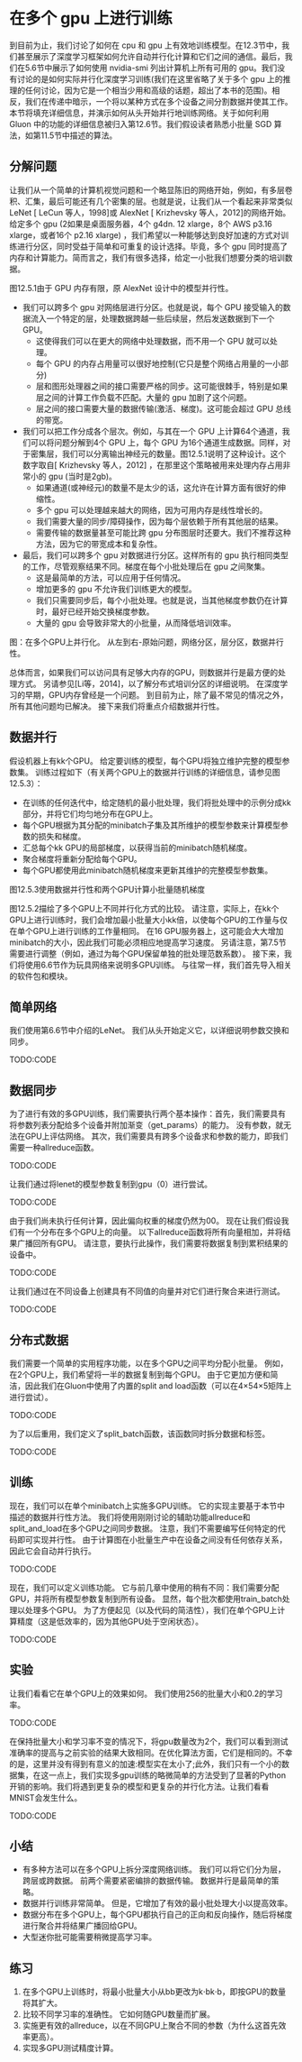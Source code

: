 

<!--
 * @version:
 * @Author:  StevenJokes https://github.com/StevenJokes
 * @Date: 2020-07-14 21:09:16
 * @LastEditors:  StevenJokes https://github.com/StevenJokes
 * @LastEditTime: 2020-07-14 21:42:44
 * @Description:
 * @TODO::
 * @Reference:http://preview.d2l.ai/d2l-en/master/chapter_computational-performance/multiple-gpus.html
-->

# 在多个 gpu 上进行训练

到目前为止，我们讨论了如何在 cpu 和 gpu 上有效地训练模型。在12.3节中，我们甚至展示了深度学习框架如何允许自动并行化计算和它们之间的通信。最后，我们在5.6节中展示了如何使用 nvidia-smi 列出计算机上所有可用的 gpu。我们没有讨论的是如何实际并行化深度学习训练(我们在这里省略了关于多个 gpu 上的推理的任何讨论，因为它是一个相当少用和高级的话题，超出了本书的范围)。相反，我们在传递中暗示，一个将以某种方式在多个设备之间分割数据并使其工作。本节将填充详细信息，并演示如何从头开始并行地训练网络。关于如何利用 Gluon 中的功能的详细信息被归入第12.6节。我们假设读者熟悉小批量 SGD 算法，如第11.5节中描述的算法。

## 分解问题

让我们从一个简单的计算机视觉问题和一个略显陈旧的网络开始，例如，有多层卷积、汇集，最后可能还有几个密集的层。也就是说，让我们从一个看起来非常类似 LeNet [ LeCun 等人，1998]或 AlexNet [ Krizhevsky 等人，2012]的网络开始。给定多个 gpu (2如果是桌面服务器，4个 g4dn. 12 xlarge，8个 AWS p3.16 xlarge，或者16个 p2.16 xlarge) ，我们希望以一种能够达到良好加速的方式对训练进行分区，同时受益于简单和可重复的设计选择。毕竟，多个 gpu 同时提高了内存和计算能力。简而言之，我们有很多选择，给定一小批我们想要分类的培训数据。

图12.5.1由于 GPU 内存有限，原 AlexNet 设计中的模型并行性。

* 我们可以跨多个 gpu 对网络层进行分区。也就是说，每个 GPU 接受输入的数据流入一个特定的层，处理数据跨越一些后续层，然后发送数据到下一个 GPU。
  * 这使得我们可以在更大的网络中处理数据，而不用一个 GPU 就可以处理。
  * 每个 GPU 的内存占用量可以很好地控制(它只是整个网络占用量的一小部分)
  * 层和图形处理器之间的接口需要严格的同步。这可能很棘手，特别是如果层之间的计算工作负载不匹配。大量的 gpu 加剧了这个问题。
  * 层之间的接口需要大量的数据传输(激活、梯度)。这可能会超过 GPU 总线的带宽。
* 我们可以把工作分成各个层次。例如，与其在一个 GPU 上计算64个通道，我们可以将问题分解到4个 GPU 上，每个 GPU 为16个通道生成数据。同样，对于密集层，我们可以分离输出神经元的数量。图12.5.1说明了这种设计。这个数字取自[ Krizhevsky 等人，2012] ，在那里这个策略被用来处理内存占用非常小的 gpu (当时是2gb)。
  * 如果通道(或神经元)的数量不是太少的话，这允许在计算方面有很好的伸缩性。
  * 多个 gpu 可以处理越来越大的网络，因为可用内存是线性增长的。
  * 我们需要大量的同步/障碍操作，因为每个层依赖于所有其他层的结果。
  * 需要传输的数据量甚至可能比跨 gpu 分布图层时还要大。我们不推荐这种方法，因为它的带宽成本和复杂性。
* 最后，我们可以跨多个 gpu 对数据进行分区。这样所有的 gpu 执行相同类型的工作，尽管观察结果不同。梯度在每个小批处理后在 gpu 之间聚集。
  * 这是最简单的方法，可以应用于任何情况。
  * 增加更多的 gpu 不允许我们训练更大的模型。
  * 我们只需要同步后，每个小批处理。也就是说，当其他梯度参数仍在计算时，最好已经开始交换梯度参数。
  * 大量的 gpu 会导致非常大的小批量，从而降低培训效率。

图：在多个GPU上并行化。 从左到右-原始问题，网络分区，层分区，数据并行性。

总体而言，如果我们可以访问具有足够大内存的GPU，则数据并行是最方便的处理方式。 另请参见[Li等，2014]，以了解分布式培训分区的详细说明。 在深度学习的早期，GPU内存曾经是一个问题。 到目前为止，除了最不常见的情况之外，所有其他问题均已解决。 接下来我们将重点介绍数据并行性。

## 数据并行

假设机器上有kk个GPU。 给定要训练的模型，每个GPU将独立维护完整的模型参数集。 训练过程如下（有关两个GPU上的数据并行训练的详细信息，请参见图12.5.3）：

* 在训练的任何迭代中，给定随机的最小批处理，我们将批处理中的示例分成kk部分，并将它们均匀地分布在GPU上。
* 每个GPU根据为其分配的minibatch子集及其所维护的模型参数来计算模型参数的损失和梯度。
* 汇总每个kk GPU的局部梯度，以获得当前的minibatch随机梯度。
* 聚合梯度将重新分配给每个GPU。
* 每个GPU都使用此minibatch随机梯度来更新其维护的完整模型参数集。

图12.5.3使用数据并行性和两个GPU计算小批量随机梯度

图12.5.2描绘了多个GPU上不同并行化方式的比较。 请注意，实际上，在kk个GPU上进行训练时，我们会增加最小批量大小kk倍，以使每个GPU的工作量与仅在单个GPU上进行训练的工作量相同。 在16 GPU服务器上，这可能会大大增加minibatch的大小，因此我们可能必须相应地提高学习速度。 另请注意，第7.5节需要进行调整（例如，通过为每个GPU保留单独的批处理范数系数）。 接下来，我们将使用6.6节作为玩具网络来说明多GPU训练。 与往常一样，我们首先导入相关的软件包和模块。

## 简单网络

我们使用第6.6节中介绍的LeNet。 我们从头开始定义它，以详细说明参数交换和同步。

TODO:CODE

## 数据同步

为了进行有效的多GPU训练，我们需要执行两个基本操作：首先，我们需要具有将参数列表分配给多个设备并附加渐变（get_params）的能力。 没有参数，就无法在GPU上评估网络。 其次，我们需要具有跨多个设备求和参数的能力，即我们需要一种allreduce函数。

TODO:CODE

让我们通过将lenet的模型参数复制到gpu（0）进行尝试。

TODO:CODE

由于我们尚未执行任何计算，因此偏向权重的梯度仍然为00。 现在让我们假设我们有一个分布在多个GPU上的向量。 以下allreduce函数将所有向量相加，并将结果广播回所有GPU。 请注意，要执行此操作，我们需要将数据复制到累积结果的设备中。

TODO:CODE

让我们通过在不同设备上创建具有不同值的向量并对它们进行聚合来进行测试。

TODO:CODE

## 分布式数据

我们需要一个简单的实用程序功能，以在多个GPU之间平均分配小批量。 例如，在2个GPU上，我们希望将一半的数据复制到每个GPU。 由于它更加方便和简洁，因此我们在Gluon中使用了内置的split and load函数（可以在4×54×5矩阵上进行尝试）。

TODO:CODE

为了以后重用，我们定义了split_batch函数，该函数同时拆分数据和标签。

TODO:CODE

## 训练

现在，我们可以在单个minibatch上实施多GPU训练。 它的实现主要基于本节中描述的数据并行性方法。 我们将使用刚刚讨论的辅助功能allreduce和split_and_load在多个GPU之间同步数据。 注意，我们不需要编写任何特定的代码即可实现并行性。 由于计算图在小批量生产中在设备之间没有任何依存关系，因此它会自动并行执行。

TODO:CODE

现在，我们可以定义训练功能。 它与前几章中使用的稍有不同：我们需要分配GPU，并将所有模型参数复制到所有设备。 显然，每个批次都使用train_batch处理以处理多个GPU。 为了方便起见（以及代码的简洁性），我们在单个GPU上计算精度（这是低效率的，因为其他GPU处于空闲状态）。

TODO:CODE

## 实验

让我们看看它在单个GPU上的效果如何。 我们使用256的批量大小和0.2的学习率。

TODO:CODE

在保持批量大小和学习率不变的情况下，将gpu数量改为2个，我们可以看到测试准确率的提高与之前实验的结果大致相同。在优化算法方面，它们是相同的。不幸的是，这里并没有得到有意义的加速:模型实在太小了;此外，我们只有一个小的数据集，在这一点上，我们实现多gpu训练的略微简单的方法受到了显著的Python开销的影响。我们将遇到更复杂的模型和更复杂的并行化方法。让我们看看MNIST会发生什么。

TODO:CODE

## 小结

* 有多种方法可以在多个GPU上拆分深度网络训练。 我们可以将它们分为层，跨层或跨数据。 前两个需要紧密编排的数据传输。 数据并行是最简单的策略。
* 数据并行训练非常简单。 但是，它增加了有效的最小批处理大小以提高效率。
* 数据分布在多个GPU上，每个GPU都执行自己的正向和反向操作，随后将梯度进行聚合并将结果广播回给GPU。
* 大型迷你批可能需要稍微提高学习率。

## 练习

1. 在多个GPU上训练时，将最小批量大小从bb更改为k⋅bk⋅b，即按GPU的数量将其扩大。
1. 比较不同学习率的准确性。 它如何随GPU数量而扩展。
1. 实施更有效的allreduce，以在不同GPU上聚合不同的参数（为什么这首先效率更高）。
1. 实现多GPU测试精度计算。

